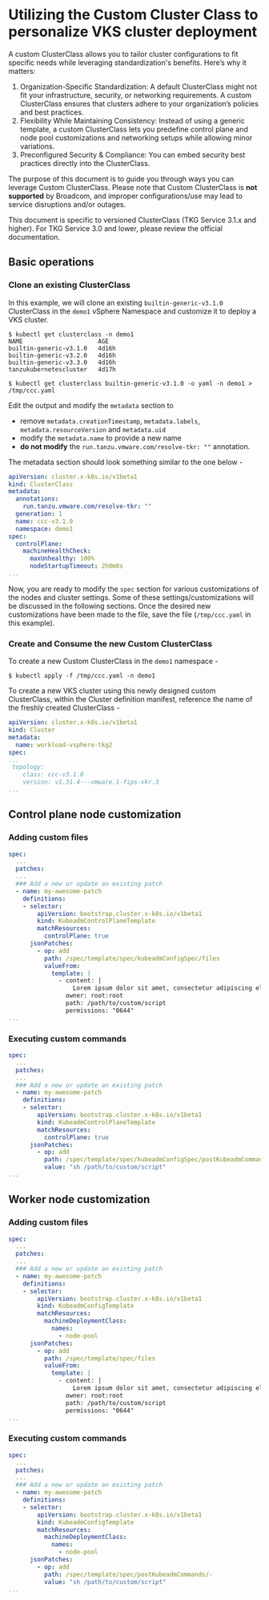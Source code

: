 # Utilizing the Custom Cluster Class to personalize VKS cluster deployment
A custom ClusterClass allows you to tailor cluster configurations to fit specific needs while leveraging standardization's benefits. Here’s why it matters:
1. Organization-Specific Standardization:
A default ClusterClass might not fit your infrastructure, security, or networking requirements. A custom ClusterClass ensures that clusters adhere to your organization’s policies and best practices.
2. Flexibility While Maintaining Consistency: 
Instead of using a generic template, a custom ClusterClass lets you predefine control plane and node pool customizations and networking setups while allowing minor variations.
3. Preconfigured Security & Compliance:
You can embed security best practices directly into the ClusterClass.

The purpose of this document is to guide you through ways you can leverage Custom ClusterClass. Please note that Custom ClusterClass is **not supported** by Broadcom, and improper configurations/use may lead to service disruptions and/or outages. 

This document is specific to versioned ClusterClass (TKG Service 3.1.x and higher). For TKG Service 3.0 and lower, please review the official documentation.

## Basic operations

### Clone an existing ClusterClass 
In this example, we will clone an existing `builtin-generic-v3.1.0` ClusterClass in the `demo1` vSphere Namespace and customize it to deploy a VKS cluster.

```
$ kubectl get clusterclass -n demo1                                        
NAME                     AGE
builtin-generic-v3.1.0   4d16h
builtin-generic-v3.2.0   4d16h
builtin-generic-v3.3.0   4d16h
tanzukubernetescluster   4d17h
```

```
$ kubectl get clusterclass builtin-generic-v3.1.0 -o yaml -n demo1 > /tmp/ccc.yaml
```

Edit the output and modify the `metadata` section to 
- remove `metadata.creationTimestamp`, `metadata.labels`, `metadata.resourceVersion` and `metadata.uid`
- modify the `metadata.name` to provide a new name
- **do not modify** the `run.tanzu.vmware.com/resolve-tkr: ""` annotation.

The metadata section should look something similar to the one below -

```yaml
apiVersion: cluster.x-k8s.io/v1beta1
kind: ClusterClass
metadata:
  annotations:
    run.tanzu.vmware.com/resolve-tkr: ""
  generation: 1
  name: ccc-v3.1.0
  namespace: demo1
spec:
  controlPlane:
    machineHealthCheck:
      maxUnhealthy: 100%
      nodeStartupTimeout: 2h0m0s
...
```
Now, you are ready to modify the `spec` section for various customizations of the nodes and cluster settings. Some of these settings/customizations will be discussed in the following sections. Once the desired new customizations have been made to the file, save the file (`/tmp/ccc.yaml` in this example). 

### Create and Consume the new Custom ClusterClass 
To create a new Custom ClusterClass in the `demo1` namespace - 
```
$ kubectl apply -f /tmp/ccc.yaml -n demo1
```

To create a new VKS cluster using this newly designed custom ClusterClass, within the Cluster definition manifest, reference the name of the freshly created ClusterClass - 

```yaml
apiVersion: cluster.x-k8s.io/v1beta1
kind: Cluster
metadata:
  name: workload-vsphere-tkg2
spec:
...
 topology:
    class: ccc-v3.1.0
    version: v1.31.4---vmware.1-fips-vkr.3
...
```

## Control plane node customization
### Adding custom files

```yaml
spec:
  ...
  patches:
  ...
  ### Add a new or update an existing patch
  - name: my-awesome-patch
    definitions:
    - selector:
        apiVersion: bootstrap.cluster.x-k8s.io/v1beta1
        kind: KubeadmControlPlaneTemplate
        matchResources:
          controlPlane: true
      jsonPatches:
        - op: add
          path: /spec/template/spec/kubeadmConfigSpec/files
          valueFrom:
            template: |
              - content: |
                  Lorem ipsum dolor sit amet, consectetur adipiscing elit...                
                owner: root:root
                path: /path/to/custom/script
                permissions: "0644"
...
```
### Executing custom commands

```yaml
spec:
  ...
  patches:
  ...
  ### Add a new or update an existing patch
  - name: my-awesome-patch
    definitions:
    - selector:
        apiVersion: bootstrap.cluster.x-k8s.io/v1beta1
        kind: KubeadmControlPlaneTemplate
        matchResources:
          controlPlane: true
      jsonPatches:
        - op: add
          path: /spec/template/spec/kubeadmConfigSpec/postKubeadmCommands/-
          value: "sh /path/to/custom/script"
...
```
## Worker node customization
### Adding custom files

```yaml
spec:
  ...
  patches:
  ...
  ### Add a new or update an existing patch
  - name: my-awesome-patch
    definitions:
    - selector:
        apiVersion: bootstrap.cluster.x-k8s.io/v1beta1
        kind: KubeadmConfigTemplate
        matchResources:
          machineDeploymentClass:
            names:
              - node-pool
      jsonPatches:
        - op: add
          path: /spec/template/spec/files
          valueFrom:
            template: |
              - content: |
                  Lorem ipsum dolor sit amet, consectetur adipiscing elit...                
                owner: root:root
                path: /path/to/custom/script
                permissions: "0644"
...
```
### Executing custom commands

```yaml
spec:
  ...
  patches:
  ...
  ### Add a new or update an existing patch
  - name: my-awesome-patch
    definitions:
    - selector:
        apiVersion: bootstrap.cluster.x-k8s.io/v1beta1
        kind: KubeadmConfigTemplate
        matchResources:
          machineDeploymentClass:
            names:
              - node-pool
      jsonPatches:
        - op: add
          path: /spec/template/spec/postKubeadmCommands/-
          value: "sh /path/to/custom/script"
...
```
